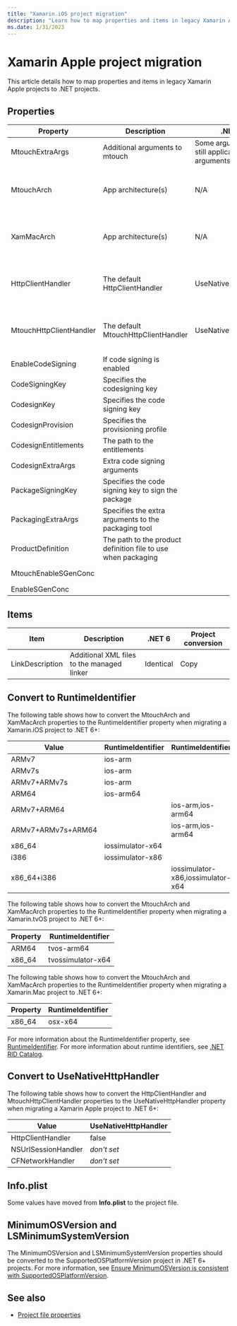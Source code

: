 ```yaml
---
title: "Xamarin.iOS project migration"
description: "Learn how to map properties and items in legacy Xamarin Apple projects to .NET projects."
ms.date: 1/31/2023
---
```


# Xamarin Apple project migration

This article details how to map properties and items in legacy Xamarin Apple projects to .NET projects.

## Properties

| Property | Description | .NET 6 | Project conversion |
| --------- | ----------- | ------ | -------------------|
| MtouchExtraArgs | Additional arguments to mtouch | Some arguments are still applicable, some arguments are not. | Copy |
| MtouchArch | App architecture(s) | N/A | Convert to RuntimeIdentifier. For more information, see [Convert to RuntimeIdentifier](#convert-to-runtimeidentifier). |
| XamMacArch | App architecture(s) | N/A | Convert to RuntimeIdentifier. For more information, see [Convert to RuntimeIdentifier](#convert-to-runtimeidentifier). |
| HttpClientHandler | The default HttpClientHandler | UseNativeHttpHandler | Convert to UseNativeHttpHandler. For more information, see [Convert to UseNativeHttpHandler](#convert-to-usenativehttphandler). |
| MtouchHttpClientHandler | The default MtouchHttpClientHandler | UseNativeHttpHandler | Convert to UseNativeHttpHandler. For more information, see [Convert to UseNativeHttpHandler](#convert-to-usenativehttphandler). |
| EnableCodeSigning | If code signing is enabled | | Copy |
| CodeSigningKey | Specifies the codesigning key | | Rename to CodesignKey |
| CodesignKey | Specifies the code signing key | | Copy |
| CodesignProvision | Specifies the provisioning profile | | Copy |
| CodesignEntitlements | The path to the entitlements | | Copy |
| CodesignExtraArgs | Extra code signing arguments | | Copy |
| PackageSigningKey | Specifies the code signing key to sign the package | | Copy |
| PackagingExtraArgs | Specifies the extra arguments to the packaging tool | | Copy |
| ProductDefinition | The path to the product definition file to use when packaging | | Copy |
| MtouchEnableSGenConc | | | Rename to EnableSGenConc |
| EnableSGenConc | | | Copy as-is |

## Items

| Item | Description | .NET 6 | Project conversion |
| --------- | ----------- | ------ | -------------------|
| LinkDescription | Additional XML files to the managed linker | Identical | Copy |

## Convert to RuntimeIdentifier

The following table shows how to convert the MtouchArch and XamMacArch properties to the RuntimeIdentifier property when migrating a Xamarin.iOS project to .NET 6+:

| Value              | RuntimeIdentifier  | RuntimeIdentifiers                |
| ------------------ | ------------------ | --------------------------------- |
| ARMv7              | ios-arm            |                                   |
| ARMv7s             | ios-arm            |                                   |
| ARMv7+ARMv7s       | ios-arm            |                                   |
| ARM64              | ios-arm64          |                                   |
| ARMv7+ARM64        |                    | ios-arm,ios-arm64                 |
| ARMv7+ARMv7s+ARM64 |                    | ios-arm,ios-arm64                 |
| x86_64             | iossimulator-x64   |                                   |
| i386               | iossimulator-x86   |                                   |
| x86_64+i386        |                    | iossimulator-x86,iossimulator-x64 |

The following table shows how to convert the MtouchArch and XamMacArch properties to the RuntimeIdentifier property when migrating a Xamarin.tvOS project to .NET 6+:

| Property | RuntimeIdentifier |
| -------- | ----------------- |
| ARM64    | tvos-arm64        |
| x86_64   | tvossimulator-x64 |

The following table shows how to convert the MtouchArch and XamMacArch properties to the RuntimeIdentifier property when migrating a Xamarin.Mac project to .NET 6+:

| Property | RuntimeIdentifier |
| -------- | ----------------- |
| x86_64   | osx-x64           |

For more information about the RuntimeIdentifier property, see [RuntimeIdentifier](/dotnet/core/project-sdk/msbuild-props#runtimeidentifier). For more information about runtime identifiers, see [.NET RID Catalog](/dotnet/core/rid-catalog).

## Convert to UseNativeHttpHandler

The following table shows how to convert the HttpClientHandler and MtouchHttpClientHandler properties to the UseNativeHttpHandler property when migrating a Xamarin Apple project to .NET 6+:

| Value              | UseNativeHttpHandler  |
| ------------------ | ------------------ |
| HttpClientHandler | false |
| NSUrlSessionHandler | *don't set* |
| CFNetworkHandler | *don't set* |

## Info.plist

Some values have moved from **Info.plist** to the project file.

## MinimumOSVersion and LSMinimumSystemVersion

The MinimumOSVersion and LSMinimumSystemVersion properties should be converted to the SupportedOSPlatformVersion project in .NET 6+ projects. For more information, see [Ensure MinimumOSVersion is consistent with SupportedOSPlatformVersion](https://github.com/xamarin/xamarin-macios/issues/12336).

## See also

- [Project file properties](https://github.com/xamarin/xamarin-macios/wiki/Project-file-properties)
